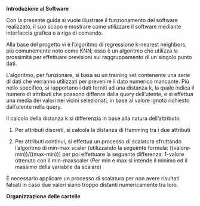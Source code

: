 **Introduzione al Software**

Con la presente guida si vuole illustrare il funzionamento del software realizzato, il suo scopo e mostrare come utilizzare il software mediante interfaccia grafica o a riga di comando.

Alla base del progetto vi è l’algoritmo di regressione k-nearest neighbors, più comunemente noto come KNN; esso è un algoritmo che utilizza la prossimità per effettuare previsioni sul raggruppamento di un singolo punto dati.

L’algoritmo, per funzionare, si basa su un training set contenente una serie di dati che verranno utilizzati per prevenire il dato numerico mancante. Più nello specifico, si rapportano i dati forniti ad una distanza k, la quale indica il numero di attributi che possono differire dalla query dell’utente, e si effettua una media dei valori nei vicini selezionati, in base al valore ignoto richiesto dall’utente nella query.

Il calcolo della distanza k si differenzia in base alla natura dell’attributo:
1. Per attributi discreti, si calcola la distanza di Hamming tra i due attributi 
	
2. Per attributi continui, si effettua un processo di scalatura sfruttando l’algoritmo di min-max scaler (utilizzando la seguente formula: ((valore-min))/((max-min))) per poi effettuare la seguente differenza: 1-valore ottenuto con il min-max⁡scaler
(Per min e max si intende il minimo ed il massimo della variabile da scalare)

È necessario applicare un processo di scalatura per non avere risultati falsati in caso due valori siano troppo distanti numericamente tra loro.

**Organizzazione delle cartelle**
